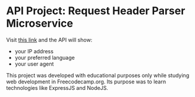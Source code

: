 # API Project: Request Header Parser Microservice

Visit [this link](https://rafael-atias-fcc-request-header-parser.glitch.me/api/whoami) and the API will show:
- your IP address
- your preferred language
- your user agent

This project was developed with educational purposes only while studying web development in Freecodecamp.org. Its purpose was to learn technologies like ExpressJS and NodeJS.